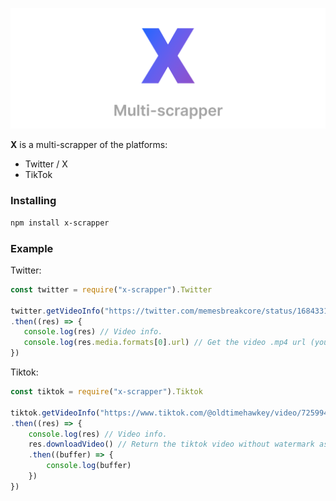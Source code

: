 
![X](https://raw.githubusercontent.com/gabbersdev/x-scrapper/main/xlogo.png)

**X** is a multi-scrapper of the platforms:
- Twitter / X
- TikTok

### Installing
```bash
npm install x-scrapper
```
###  Example

 Twitter: 
 ```js
const twitter = require("x-scrapper").Twitter
	
twitter.getVideoInfo("https://twitter.com/memesbreakcore/status/1684331516825042944") // returns a Promise
.then((res) => {
	console.log(res) // Video info.
	console.log(res.media.formats[0].url) // Get the video .mp4 url (you can download it.)
})
```
Tiktok:
```js
const tiktok = require("x-scrapper").Tiktok

tiktok.getVideoInfo("https://www.tiktok.com/@oldtimehawkey/video/7259942195296210218") // returns a Promise
.then((res) => {
	console.log(res) // Video info.
	res.downloadVideo() // Return the tiktok video without watermark as a buffer. (You can't get the direct .mp4 url, you need to download it.)
	.then((buffer) => {
		console.log(buffer)
	})
})
```
